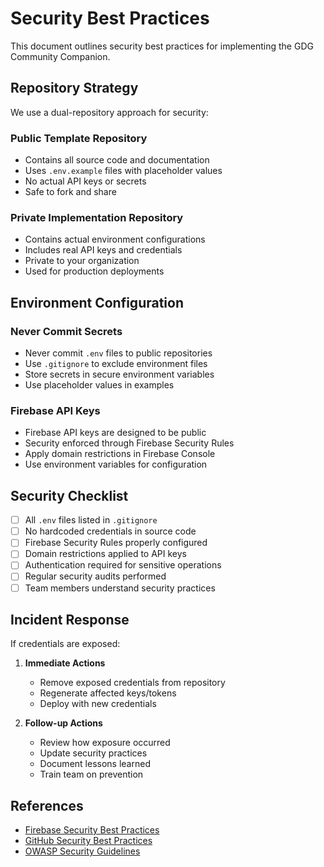 # Security Best Practices

This document outlines security best practices for implementing the GDG Community Companion.

## Repository Strategy

We use a dual-repository approach for security:

### Public Template Repository
- Contains all source code and documentation
- Uses `.env.example` files with placeholder values
- No actual API keys or secrets
- Safe to fork and share

### Private Implementation Repository
- Contains actual environment configurations
- Includes real API keys and credentials
- Private to your organization
- Used for production deployments

## Environment Configuration

### Never Commit Secrets
- Never commit `.env` files to public repositories
- Use `.gitignore` to exclude environment files
- Store secrets in secure environment variables
- Use placeholder values in examples

### Firebase API Keys
- Firebase API keys are designed to be public
- Security enforced through Firebase Security Rules
- Apply domain restrictions in Firebase Console
- Use environment variables for configuration

## Security Checklist

- [ ] All `.env` files listed in `.gitignore`
- [ ] No hardcoded credentials in source code
- [ ] Firebase Security Rules properly configured
- [ ] Domain restrictions applied to API keys
- [ ] Authentication required for sensitive operations
- [ ] Regular security audits performed
- [ ] Team members understand security practices

## Incident Response

If credentials are exposed:

1. **Immediate Actions**
   - Remove exposed credentials from repository
   - Regenerate affected keys/tokens
   - Deploy with new credentials

2. **Follow-up Actions**
   - Review how exposure occurred
   - Update security practices
   - Document lessons learned
   - Train team on prevention

## References

- [Firebase Security Best Practices](https://firebase.google.com/docs/rules/get-started)
- [GitHub Security Best Practices](https://docs.github.com/en/code-security)
- [OWASP Security Guidelines](https://owasp.org/www-project-top-ten/)
